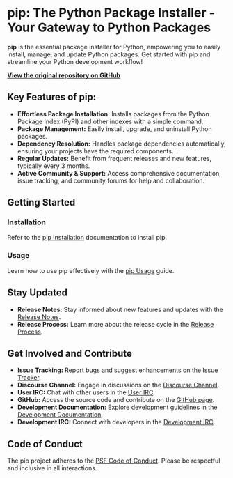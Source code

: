 # pip: The Python Package Installer - Your Gateway to Python Packages

**pip** is the essential package installer for Python, empowering you to easily install, manage, and update Python packages.  Get started with pip and streamline your Python development workflow!

**[View the original repository on GitHub](https://github.com/pypa/pip)**

## Key Features of pip:

*   **Effortless Package Installation:** Installs packages from the Python Package Index (PyPI) and other indexes with a simple command.
*   **Package Management:** Easily install, upgrade, and uninstall Python packages.
*   **Dependency Resolution:**  Handles package dependencies automatically, ensuring your projects have the required components.
*   **Regular Updates:** Benefit from frequent releases and new features, typically every 3 months.
*   **Active Community & Support:** Access comprehensive documentation, issue tracking, and community forums for help and collaboration.

## Getting Started

### Installation

Refer to the [pip Installation](https://pip.pypa.io/en/stable/installation/) documentation to install pip.

### Usage

Learn how to use pip effectively with the [pip Usage](https://pip.pypa.io/en/stable/) guide.

## Stay Updated

*   **Release Notes:**  Stay informed about new features and updates with the [Release Notes](https://pip.pypa.io/en/stable/news.html).
*   **Release Process:** Learn more about the release cycle in the [Release Process](https://pip.pypa.io/en/latest/development/release-process/).

## Get Involved and Contribute

*   **Issue Tracking:** Report bugs and suggest enhancements on the [Issue Tracker](https://github.com/pypa/pip/issues).
*   **Discourse Channel:** Engage in discussions on the [Discourse Channel](https://discuss.python.org/c/packaging).
*   **User IRC:** Chat with other users in the [User IRC](https://kiwiirc.com/nextclient/#ircs://irc.libera.chat:+6697/pypa).
*   **GitHub:**  Access the source code and contribute on the [GitHub page](https://github.com/pypa/pip).
*   **Development Documentation:**  Explore development guidelines in the [Development Documentation](https://pip.pypa.io/en/latest/development).
*   **Development IRC:**  Connect with developers in the [Development IRC](https://kiwiirc.com/nextclient/#ircs://irc.libera.chat:+6697/pypa-dev).

## Code of Conduct

The pip project adheres to the [PSF Code of Conduct](https://github.com/pypa/.github/blob/main/CODE_OF_CONDUCT.md). Please be respectful and inclusive in all interactions.